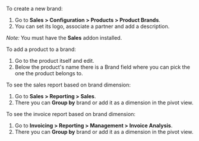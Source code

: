 To create a new brand:

1.  Go to **Sales \> Configuration \> Products \> Product Brands**.
2.  You can set its logo, associate a partner and add a description.

*Note:* You must have the **Sales** addon installed.

To add a product to a brand:

1.  Go to the product itself and edit.
2.  Below the product's name there is a Brand field where you can pick
    the one the product belongs to.

To see the sales report based on brand dimension:

1.  Go to **Sales \> Reporting \> Sales**.
2.  There you can **Group by** brand or add it as a dimension in the
    pivot view.

To see the invoice report based on brand dimension:

1.  Go to **Invoicing \> Reporting \> Management \> Invoice Analysis**.
2.  There you can **Group by** brand or add it as a dimension in the
    pivot view.
